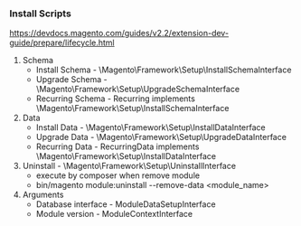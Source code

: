### Install Scripts
https://devdocs.magento.com/guides/v2.2/extension-dev-guide/prepare/lifecycle.html

1. Schema 
    - Install Schema - \Magento\Framework\Setup\InstallSchemaInterface
    - Upgrade Schema - \Magento\Framework\Setup\UpgradeSchemaInterface
    - Recurring Schema - Recurring implements \Magento\Framework\Setup\InstallSchemaInterface
2. Data
    - Install Data - \Magento\Framework\Setup\InstallDataInterface
    - Upgrade Data - \Magento\Framework\Setup\UpgradeDataInterface
    - Recurring Data - RecurringData implements \Magento\Framework\Setup\InstallDataInterface
3. Uninstall - \Magento\Framework\Setup\UninstallInterface
    - execute by composer when remove module
    - bin/magento module:uninstall --remove-data <module_name>
4. Arguments
    - Database interface - ModuleDataSetupInterface
    - Module version - ModuleContextInterface